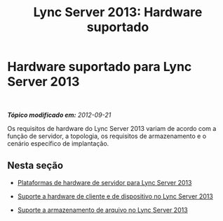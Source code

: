 ﻿---
title: 'Lync Server 2013: Hardware suportado'
TOCTitle: Hardware suportado
ms:assetid: 5f9c085d-205e-4235-9061-9ad875283cb0
ms:mtpsurl: https://technet.microsoft.com/pt-br/library/Gg398423(v=OCS.15)
ms:contentKeyID: 49306863
ms.date: 05/19/2016
mtps_version: v=OCS.15
ms.translationtype: HT
---

# Hardware suportado para Lync Server 2013

 

_**Tópico modificado em:** 2012-09-21_

Os requisitos de hardware do Lync Server 2013 variam de acordo com a função de servidor, a topologia, os requisitos de armazenamento e o cenário específico de implantação.

## Nesta seção

  - [Plataformas de hardware de servidor para Lync Server 2013](lync-server-2013-server-hardware-platforms.md)

  - [Suporte a hardware de cliente e de dispositivo no Lync Server 2013](lync-server-2013-client-and-device-hardware-support.md)

  - [Suporte a armazenamento de arquivo no Lync Server 2013](lync-server-2013-file-storage-support.md)

